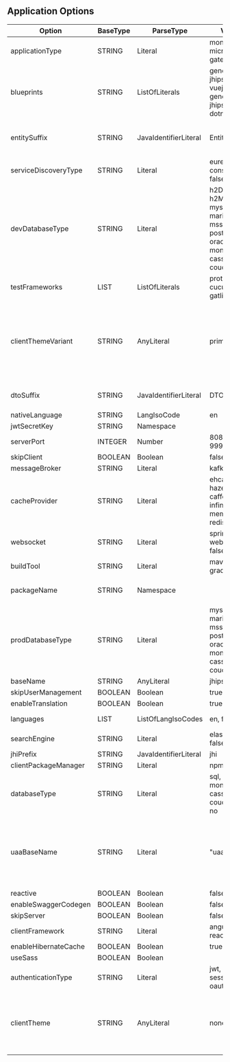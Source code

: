 ##  Application Options
| Option               | BaseType | ParseType             | Values                                                                               | Description                                                                                                  |
| -------------------- | -------- | --------------------- | ------------------------------------------------------------------------------------ | ------------------------------------------------------------------------------------------------------------ |
| applicationType      | STRING   | Literal               | monolith, microservice, gateway, uaa                                                    |                                                                                                              |
| blueprints           | STRING   | ListOfLiterals        | generator-jhipster-vuejs, generator-jhipster-dotnetcore                               |                                                                                                              |
| entitySuffix         | STRING   | JavaIdentifierLiteral | Entity                                                                               | Suffix for entities. false for empty string                                                                  |
| serviceDiscoveryType | STRING   | Literal               | eureka, consul, no, false                                                               |                                                                                                              |
| devDatabaseType      | STRING   | Literal               | h2Disk, h2Memory, mysql, mariadb, mssql, postgresql, oracle, no, mongodb, cassandra, couchbase | * + the prod database type                                                                                   |
| testFrameworks       | LIST     | ListOfLiterals        | protractor, cucumber, gatling                                                          | Braces mandatory                                                                                             |
| clientThemeVariant   | STRING   | AnyLiteral            | primary                                                                              | You can put whatever value you want,  provided you know it will work (like dark,  or light),  can also be empty |
| dtoSuffix            | STRING   | JavaIdentifierLiteral | DTO                                                                                  | Suffix for DTOs. false for empty string                                                                      |
| nativeLanguage       | STRING   | LangIsoCode           | en                                                                                   |                                                                                                              |
| jwtSecretKey         | STRING   | Namespace             |                                                                                      |                                                                                                              |
| serverPort           | INTEGER  | Number                | 8080, 8081, 9999                                                                       | Depends on the app type                                                                                      |
| skipClient           | BOOLEAN  | Boolean               | false                                                                                |                                                                                                              |
| messageBroker        | STRING   | Literal               | kafka, false                                                                          |                                                                                                              |
| cacheProvider        | STRING   | Literal               | ehcache, hazelcast, caffeine, infinispan, memcached, redis, no                             | ehcache for monoliths and gateways,  hazelcast otherwise                                                      |
| websocket            | STRING   | Literal               | spring-websocket, false                                                               |                                                                                                              |
| buildTool            | STRING   | Literal               | maven, gradle                                                                         |                                                                                                              |
| packageName          | STRING   | Namespace             |                                                                                      | Sets the packageFolder option                                                                                |
| prodDatabaseType     | STRING   | Literal               | mysql, mariadb, mssql, postgresql, oracle, no, mongodb, cassandra, couchbase                 |                                                                                                              |
| baseName             | STRING   | AnyLiteral            | jhipster                                                                             |                                                                                                              |
| skipUserManagement   | BOOLEAN  | Boolean               | true                                                                                 |                                                                                                              |
| enableTranslation    | BOOLEAN  | Boolean               | true                                                                                 |                                                                                                              |
| languages            | LIST     | ListOfLangIsoCodes    | en, fr                                                                                | Braces are mandatory                                                                                         |
| searchEngine         | STRING   | Literal               | elasticsearch, false                                                                  |                                                                                                              |
| jhiPrefix            | STRING   | JavaIdentifierLiteral | jhi                                                                                  |                                                                                                              |
| clientPackageManager | STRING   | Literal               | npm, yarn                                                                             |                                                                                                              |
| databaseType         | STRING   | Literal               | sql, mongodb, cassandra, couchbase, no                                                   |                                                                                                              |
| uaaBaseName          | STRING   | Literal               | "uaa"                                                                                | Mandatory for gateway and microservices if auth type is uaa,  must be between double-quotes                   |
| reactive             | BOOLEAN  | Boolean               | false                                                                                |                                                                                                              |
| enableSwaggerCodegen | BOOLEAN  | Boolean               | false                                                                                |                                                                                                              |
| skipServer           | BOOLEAN  | Boolean               | false                                                                                |                                                                                                              |
| clientFramework      | STRING   | Literal               | angularX, react                                                                       |                                                                                                              |
| enableHibernateCache | BOOLEAN  | Boolean               | true                                                                                 |                                                                                                              |
| useSass              | BOOLEAN  | Boolean               |                                                                                      |                                                                                                              |
| authenticationType   | STRING   | Literal               | jwt, uaa, session, oauth2                                                               | uaa for UAA apps,  jwt otherwise                                                                              |
| clientTheme          | STRING   | AnyLiteral            | none                                                                                 | You can put whatever value you want,  provided you know it will work (like yeti)                              |
